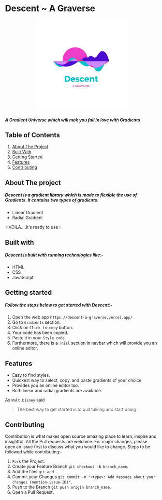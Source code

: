 # Descent ~ A Graverse 

<p align="center">
  <img width="300" height="300" src="Colorful_Sound_Waves_Music_App_Logo-removebg-preview.png">
</p>
<p align="center">

#### _A Gradient Universe which will mak you fall in love with Gradients_ 

</p>

## Table of Contents  
1. [About The Project](#about-the-project)
2. [Built With](#built-with)
3. [Getting Started](#getting-started)
4. [Features](#features)
5. [Contributing](#contributing)


## About The project
##### Descent is a gradient library which is made to flexible the use of Gradients. It contains two types of gradients:

- Linear Gradient
- Radial Gradient

✨VOILA....It's ready to use✨

## Built with  
##### Descent is built with running technologies like:-
 * HTML
 * CSS
 * JavaScript
 

## Getting started 

##### Follow the steps below to get started with Descent:-
1. Open the web app `https://descent-a-graverse.vercel.app/`
2. Go to `Gradients` section.
3. Click on `Click to copy` button.
4. Your code has been copied.
5. Paste it in your `Style code`.
6. Furthermore, there is a `Trial` section in navbar which will provide you an online editor.

## Features
- Easy to find styles.
- Quickest way to select, copy, and paste gradients of your choice
- Provides you an online editor too.
- Both linear and radial gradients are available.

As `Walt Disney` said 

> The best way to get started is 
>to quit talking and start doing

## Contributing 
  Contribution is what makes open source amazing place to learn, inspire and insightful. All the Pull requests are welcome. For major changes, please open an issue first to discuss what you would like to change.
  Steps to be followed while contributing:-
1. `Fork` the Project.
2. Create your Feature Branch `git checkout -b branch_name`.
3. Add the files `git add .`
3. Commit your Changes `git commit -m "<type>: Add message about your changes (mention-issue-ID)"`.
4. Push to the Branch `git push origin branch_name`.
5. Open a Pull Request. 

